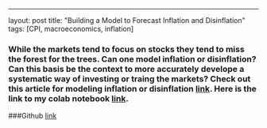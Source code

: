 ---
layout: post
title: "Building a Model to Forecast Inflation and Disinflation"
tags: [CPI, macroeconomics, inflation]

### While the markets tend to focus on stocks they tend to miss the forest for the trees. Can one model inflation or disinflation? Can this basis be the context to more accurately develope a systematic way of investing or traing the markets? Check out this article for modeling inflation or disinflation [link](https://medium.com/@dabordel/building-a-model-to-forecast-inflation-and-disinflation-6b3d3c9ee07d). Here is the link to my colab notebook [link](https://colab.research.google.com/drive/18MK19nRtkY12W2gBp3M7uqwNI_Fte5oR?usp=sharing).

###Github [link]()


